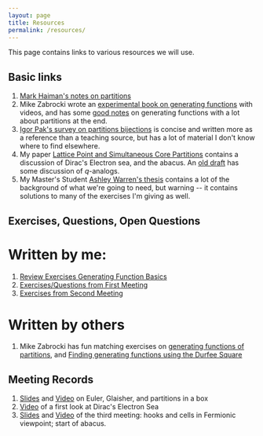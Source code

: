 ```yaml
---
layout: page
title: Resources
permalink: /resources/
---
```


This page contains links to various resources we will use.

Basic links
---

1. [Mark Haiman's notes on partitions](https://math.berkeley.edu/~mhaiman/math172-spring10/partitions.pdf)
2. Mike Zabrocki wrote an [experimental book on generating functions](http://garsia.math.yorku.ca/~zabrocki/MMM1/) with videos, and has some [good notes](http://garsia.math.yorku.ca/~zabrocki/math4160f19/notes/ch4_generating_functions.pdf) on generating functions with a lot about partitions at the end. 
3. [Igor Pak's survey on partitions bijections](https://www.math.ucla.edu/~pak/papers/psurvey.pdf) is concise and written more as a reference than a teaching source, but has a lot of material I don't know where to find elsewhere.
4. My paper [Lattice Point and Simultaneous Core Partitions](https://arxiv.org/abs/1502.07934) contains a discussion of Dirac's Electron sea, and the abacus.  An [old draft](https://arxiv.org/pdf/1502.07934v1.pdf) has some discussion of $q$-analogs.
5. My Master's Student [Ashley Warren's thesis](WarrenFinal.pdf) contains a lot of the background of what we're going to need, but warning -- it contains solutions to many of the exercises I'm giving as well.




Exercises, Questions, Open Questions
---

Written by me:
===

1. [Review Exercises Generating Function Basics](/Partitions-Lab/LaTeX/GeneratingFunctionsBasicExercises.pdf)
2. [Exercises/Questions from First Meeting](/Partitions-Lab/LaTeX/Introduction.pdf)
3. [Exercises from Second Meeting](/Partitions-Lab/LaTeX/)

Written by others
===
1. Mike Zabrocki has fun matching exercises on [generating functions of partitions](http://garsia.math.yorku.ca/~zabrocki/math4160f19/files/partitionsmatching.pdf), and [Finding generating functions using the Durfee Square](http://garsia.math.yorku.ca/~zabrocki/math4160f19/files/partitionnotmatching.pdf)


Meeting Records
---
1. [Slides](/Partitions-Lab/LaTeX/SecondMeeting.pdf) and [Video](https://eu-lti.bbcollab.com/recording/68fb53850aaa4dbbaf0715e1b0233cff) on Euler, Glaisher, and partitions in a box 
2. [Video](https://eu-lti.bbcollab.com/recording/079b842754b74a07a1e0f6ec9b7b20f6) of a first look at Dirac's Electron Sea
3. [Slides](/Partitions-Lab/LaTeX/ThirdMeeting.pdf) and [Video](https://eu-lti.bbcollab.com/recording/1ec836689655464881395d23344bbc92) of the third meeting: hooks and cells in Fermionic viewpoint; start of abacus.

